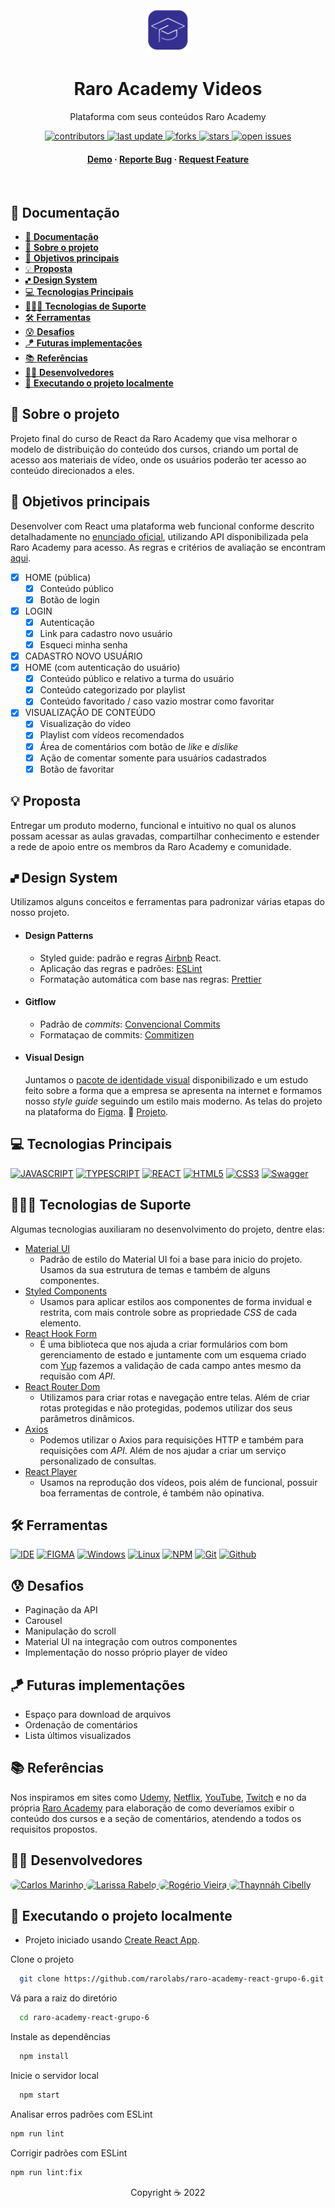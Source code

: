 <div align="center">

  <img src=".github/logo.png" alt="logo" width="70" height="auto" />
  <h1>Raro Academy Videos</h1>

  <p>
    Plataforma com seus conteúdos Raro Academy
  </p>

<!-- Badges -->
<p>
  <a href="https://github.com/rarolabs/raro-academy-react-grupo-6/graphs/contributors">
    <img src="https://img.shields.io/github/contributors/laripeanuts/raro-academy-videos" alt="contributors" />
  </a>
  <a href="">
    <img src="https://img.shields.io/github/last-commit/laripeanuts/raro-academy-videos" alt="last update" />
  </a>
  <a href="https://github.com/rarolabs/raro-academy-react-grupo-6/network/members">
    <img src="https://img.shields.io/github/forks/laripeanuts/raro-academy-videos" alt="forks" />
  </a>
  <a href="https://github.com/rarolabs/raro-academy-react-grupo-6/stargazers">
    <img src="https://img.shields.io/github/stars/laripeanuts/raro-academy-videos" alt="stars" />
  </a>
  <a href="https://github.com/rarolabs/raro-academy-react-grupo-6/issues/">
    <img src="https://img.shields.io/github/issues/laripeanuts/raro-academy-videos" alt="open issues" />
  </a>
</p>

<h4>
    <a href="#">Demo</a>
  <span> · </span>
    <a href="https://github.com/rarolabs/raro-academy-react-grupo-6/issues/">Reporte Bug</a>
  <span> · </span>
    <a href="https://github.com/rarolabs/raro-academy-react-grupo-6/issues/">Request Feature</a>
  </h4>
</div>

<br />

<!-- Table of Contents -->

## 📔 **Documentação**

- [📔 **Documentação**](#-documentação)
- [🌟 **Sobre o projeto**](#-sobre-o-projeto)
- [🎯 **Objetivos principais**](#-objetivos-principais)
- [💡 **Proposta**](#-proposta)
- [🙾 **Design System**](#-design-system)
- [💻 **Tecnologias Principais**](#-tecnologias-principais)
- [💁🏽‍♀️ **Tecnologias de Suporte**](#️-tecnologias-de-suporte)
- [🛠️ **Ferramentas**](#️-ferramentas)
- [😰 **Desafios**](#-desafios)
- [🪁 **Futuras implementações**](#-futuras-implementações)
- [📚 **Referências**](#-referências)
- [🤼‍♂️ **Desenvolvedores**](#️-desenvolvedores)
- [🤖 **Executando o projeto localmente**](#-executando-o-projeto-localmente)

<!-- About the Project -->

## 🌟 **Sobre o projeto**

Projeto final do curso de React da Raro Academy que visa melhorar o modelo de distribuição do conteúdo dos cursos, criando um portal de acesso aos materiais de vídeo, onde os usuários poderão ter acesso ao conteúdo direcionados a eles.

## 🎯 **Objetivos principais**

Desenvolver com React uma plataforma web funcional conforme descrito detalhadamente no [enunciado oficial](./.github/raro_enunciado.md), utilizando API disponibilizada pela Raro Academy para acesso. As regras e critérios de avaliação se encontram [aqui](./.github/raro_regras.md).

- [x] HOME (pública)
  - [x] Conteúdo público
  - [x] Botão de login
- [x] LOGIN
  - [x] Autenticação
  - [x] Link para cadastro novo usuário
  - [x] Esqueci minha senha
- [x] CADASTRO NOVO USUÁRIO
- [x] HOME (com autenticação do usuário)
  - [x] Conteúdo público e relativo a turma do usuário
  - [x] Conteúdo categorizado por playlist
  - [x] Conteúdo favoritado / caso vazio mostrar como favoritar
- [x] VISUALIZAÇÃO DE CONTEÚDO
  - [x] Visualização do vídeo
  - [x] Playlist com vídeos recomendados
  - [x] Área de comentários com botão de _like_ e _dislike_
  - [x] Ação de comentar somente para usuários cadastrados
  - [x] Botão de favoritar

<!--
## 🥳 App
<p align="left">
  <img src="" alt="start" width="250">

</p>

> the app states -->

## 💡 **Proposta**

Entregar um produto moderno, funcional e intuitivo no qual os alunos possam acessar as aulas gravadas, compartilhar conhecimento e estender a rede de apoio entre os membros da Raro Academy e comunidade.

## 🙾 **Design System**

Utilizamos alguns conceitos e ferramentas para padronizar várias etapas do nosso projeto.

- #### **Design Patterns**

  - Styled guide: padrão e regras [Airbnb](https://github.com/airbnb/javascript/tree/master/react) React.
  - Aplicação das regras e padrões: [ESLint](https://eslint.org)
  - Formatação automática com base nas regras: [Prettier](https://prettier.io/)

- #### **Gitflow**

  - Padrão de _commits_: [Convencional Commits](https://conventionalcommits.org/)
  - Formataçao de commits: [Commitizen](https://commitizen-tools.github.io/commitizen/)

- #### **Visual Design**

  Juntamos o [pacote de identidade visual](https://drive.google.com/drive/folders/1rDGwAET7yZ1oBXrYe5Ru-p0h_tU6w5Ds) disponibilizado e um estudo feito sobre a forma que a empresa se apresenta na internet e formamos nosso _style guide_ seguindo um estilo mais moderno. As telas do projeto na plataforma do [Figma](https://www.figma.com/). 🔗 [Projeto](https://www.figma.com/file/rPQ9yleOpcl9V2SIyUlSQ3/Telas?node-id=3%3A2).

## 💻 **Tecnologias Principais**

[![JAVASCRIPT](https://img.shields.io/badge/JavaScript-F7DF1E?style=for-the-badge&logo=javascript&logoColor=white)](https://developer.mozilla.org/pt-BR/docs/Web/JavaScript)
[![TYPESCRIPT](https://img.shields.io/badge/TypeScript-007ACC?style=for-the-badge&logo=typescript&logoColor=white)](https://www.typescriptlang.org/)
[![REACT](https://img.shields.io/badge/React-61DAFB?style=for-the-badge&logo=react&logoColor=white)](https://https://reactjs.org/)
[![HTML5](https://img.shields.io/badge/HTML5-E34F26?style=for-the-badge&logo=html5&logoColor=white)](https://developer.mozilla.org/pt-BR/docs/Web/HTML)
[![CSS3](https://img.shields.io/badge/CSS3-1572B6?style=for-the-badge&logo=css3&logoColor=white)](https://developer.mozilla.org/pt-BR/docs/Web/CSS)
[![Swagger](https://img.shields.io/badge/Swagger-85EA2D?style=for-the-badge&logo=swagger&logoColor=white)](https://swagger.io/)

## 💁🏽‍♀️ **Tecnologias de Suporte**

Algumas tecnologias auxiliaram no desenvolvimento do projeto, dentre elas:

- [Material UI](https://material-ui.com/)
  - Padrão de estilo do Material UI foi a base para inicio do projeto. Usamos da sua estrutura de temas e também de alguns componentes.
- [Styled Components](https://www.styled-components.com/)
  - Usamos para aplicar estilos aos componentes de forma invidual e restrita, com mais controle sobre as propriedade _CSS_ de cada elemento.
- [React Hook Form](https://react-hook-form.com/)
  - É uma biblioteca que nos ajuda a criar formulários com bom gerenciamento de estado e juntamente com um esquema criado com [Yup](https://www.npmjs.com/package/yup) fazemos a validação de cada campo antes mesmo da requisão com _API_.
- [React Router Dom](https://reacttraining.com/react-router/)
  - Utilizamos para criar rotas e navegação entre telas. Além de criar rotas protegidas e não protegidas, podemos utilizar dos seus parâmetros dinâmicos.
- [Axios](https://axios-http.com/)
  - Podemos utilizar o Axios para requisições HTTP e também para requisições com _API_. Além de nos ajudar a criar um serviço personalizado de consultas.
- [React Player](https://www.npmjs.com/package/react-player)
  - Usamos na reprodução dos vídeos, pois além de funcional, possuir boa ferramentas de controle, é também não opinativa.

## 🛠️ **Ferramentas**

[![IDE](https://img.shields.io/badge/Visual_studio_code-0078D4?style=for-the-badge&logo=visual%20studio%20code&logoColor=white)](https://code.visualstudio.com/)
[![FIGMA](https://img.shields.io/badge/Figma-F76E5F?style=for-the-badge&logo=figma&logoColor=white)](https://www.figma.com/)
[![Windows](https://img.shields.io/badge/Windows-0078D6?style=for-the-badge&logo=windows&logoColor=white)](https://www.microsoft.com/pt-br/windows/get-windows-10)
[![Linux](https://img.shields.io/badge/Linux-F7C101?style=for-the-badge&logo=linux&logoColor=white)](https://www.microsoft.com/pt-br/windows/get-windows-10)
[![NPM](https://img.shields.io/badge/NPM-6EBCF7?style=for-the-badge&logo=npm&logoColor=white)](https://www.npmjs.com/)
[![Git](https://img.shields.io/badge/Git-E34F26?style=for-the-badge&logo=git&logoColor=white)](https://git-scm.com/)
[![Github](https://img.shields.io/badge/Github-121212?style=for-the-badge&logo=github&logoColor=white)](https://github.com/)

## 😰 **Desafios**

- Paginação da API
- Carousel
- Manipulação do scroll
- Material UI na integração com outros componentes
- Implementação do nosso próprio player de vídeo

## 🪁 **Futuras implementações**

- Espaço para download de arquivos
- Ordenação de comentários
- Lista últimos visualizados

## 📚 **Referências**

Nos inspiramos em sites como [Udemy](https://www.udemy.com), [Netflix](https://www.netflix.com), [YouTube](https://www.youtube.com), [Twitch](https://www.twitch.tv/) e no da própria [Raro Academy](https://www.raroacademy.com.br/) para elaboração de como deveríamos exibir o conteúdo dos cursos e a seção de comentários, atendendo a todos os requisitos propostos.

## 🤼‍♂️ **Desenvolvedores**

<p>
<a href="https://github.com/ICarlosMarinho">
  <img src="https://avatars.githubusercontent.com/u/28425237?v=4" width=50 style="border-radius:20px" alt="Carlos Marinho"/>
</a>
<a href="https://github.com/laripeanuts">
  <img src="https://avatars.githubusercontent.com/u/6993140?v=4" width=50 style="border-radius:20px" alt="Larissa Rabelo"/>
</a>
<a href="https://github.com/Rogerio0Vieira">
  <img src="https://avatars.githubusercontent.com/u/43701289?v=4" width=50 style="border-radius:20px" alt="Rogério Vieira"/>
</a>
<a href="https://github.com/Thaynnah">
  <img src="https://avatars.githubusercontent.com/u/95942656?v=4" width=50 style="border-radius:20px" alt="	Thaynnáh Cibelly"/>
</a>

</p>

## 🤖 **Executando o projeto localmente**

- Projeto iniciado usando [Create React App](https://github.com/facebook/create-react-app).

Clone o projeto

```bash
  git clone https://github.com/rarolabs/raro-academy-react-grupo-6.git
```

Vá para a raiz do diretório

```bash
  cd raro-academy-react-grupo-6
```

Instale as dependências

```bash
  npm install
```

Inicie o servidor local

```bash
  npm start
```

Analisar erros padrões com ESLint

```bash
npm run lint

```

Corrigir padrões com ESLint

```bash
npm run lint:fix

```

<p align="center">Copyright ☕ 2022
